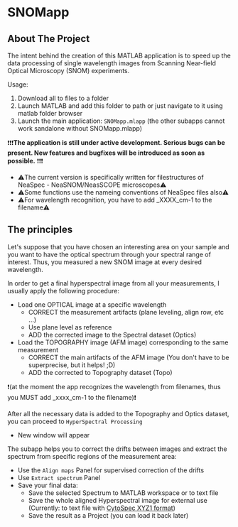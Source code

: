 # SNOMapp
<!-- ABOUT THE PROJECT -->
## About The Project

The intent behind the creation of this MATLAB application is to speed up the data processing of single wavelength images from Scanning Near-field Optical Microscopy (SNOM) experiments.

Usage:
1. Download all to files to a folder
2. Launch MATLAB and add this folder to path or just navigate to it using matlab folder browser
3. Launch the main application: `SNOMapp.mlapp` (the other subapps cannot work sandalone without SNOMapp.mlapp)

❗❗❗**The application is still under active development. Serious bugs can be present. New features and bugfixes will be introduced as soon as possible.** ❗❗❗

+ ⚠️The current version is specifically written for filestructures of NeaSpec - NeaSNOM/NeasSCOPE microscopes⚠️
+ ⚠️Some functions use the nameing conventions of NeaSpec files also⚠️
+ ⚠️For wavelength recognition, you have to add _XXXX_cm-1 to the filename⚠️

## The principles

Let's suppose that you have chosen an interesting area on your sample and you want to have the optical spectrum through your spectral range of interest. Thus, you measured a new SNOM image at every desired wavelength.

In order to get a final hyperspectral image from all your measurements, I usually apply the following procedure:
+ Load one OPTICAL image at a specific wavelength
  + CORRECT the measurement artifacts (plane leveling, align row, etc ...)
  + Use plane level as reference
  + ADD the corrected image to the Spectral dataset (Optics)
+ Load the TOPOGRAPHY image (AFM image) corresponding to the same measurement
  + CORRECT the main artifacts of the AFM image (You don't have to be superprecise, but it helps! ;D)
  + ADD the corrected to Topography dataset (Topo)
  
❗(at the moment the app recognizes the wavelength from filenames, thus you MUST add _xxxx_cm-1 to the filename)❗

After all the necessary data is added to the Topography and Optics dataset, you can proceed to `HyperSpectral Processing`
- New window will appear

The subapp helps you to correct the drifts between images and extract the spectrum from specific regions of the measurement area:
+ Use the `Align maps` Panel for supervised correction of the drifts
+ Use `Extract spectrum` Panel
+ Save your final data:
  + Save the selected Spectrum to MATLAB workspace or to text file
  + Save the whole aligned Hyperspectral image for external use (Currently: to text file with [CytoSpec XYZ1 format](https://www.cytospec.com/ftir.php))
  + Save the result as a Project (you can load it back later)



